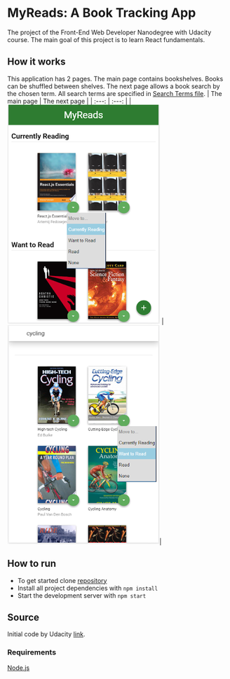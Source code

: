 # MyReads: A Book Tracking App
The project of the Front-End Web Developer Nanodegree with Udacity course. The main goal of this project is to learn React fundamentals.
## How it works
This application has 2 pages. The main page contains bookshelves. Books can be shuffled between shelves. The next page allows a book search by the chosen term.
All search terms are specified in [Search Terms file](https://github.com/pressR2/MyReads/blob/master/SEARCH_TERMS.md).
| The main page   | The next page |
|  :---:          |     :---:     |
|![my screenshots](src/icons/Untitled9.PNG ) | ![my screenshots](src/icons/Untitled13.PNG )|
  
## How to run
* To get started clone [repository](https://github.com/pressR2/MyReads.git)
* Install all project dependencies with `npm install`
* Start the development server with `npm start`
## Source
Initial code by Udacity [link](https://github.com/udacity/reactnd-project-myreads-starter).
### Requirements
[Node.js](https://nodejs.org)